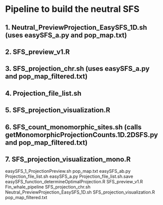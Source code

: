 # Pipeline to build the neutral SFS

## 1. Neutral_PreviewProjection_EasySFS_1D.sh (uses easySFS_a.py and pop_map.txt)
## 2. SFS_preview_v1.R
## 3. SFS_projection_chr.sh (uses easySFS_a.py and pop_map_filtered.txt)
## 4. Projection_file_list.sh
## 5. SFS_projection_visualization.R
## 6. SFS_count_monomorphic_sites.sh (calls getMonomorphicProjectionCounts.1D.2DSFS.py and pop_map_filtered.txt)
## 7. SFS_projection_visualization_mono.R

easySFS_1_ProjectionPreview.sh                 pop_map.txt
easySFS_ab.py                                  Projection_file_list.sh
easySFS_a.py                                   Projection_file_list.sh.save
easySFS_function_determineOptimalProjection.R  SFS_preview_v1.R
Fin_whale_pipeline                             SFS_projection_chr.sh
Neutral_PreviewProjection_EasySFS_1D.sh        SFS_projection_visualization.R
pop_map_filtered.txt

